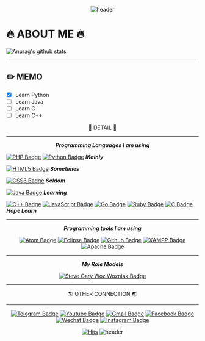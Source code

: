 <div align=center>

![header](https://capsule-render.vercel.app/api?type=rect&color=gradient&height=333&section=header&text=SaNsLePeR&fontSize=150)

</div>

# :fire: ABOUT ME :fire:

[![Anurag's github stats](https://github-readme-stats.vercel.app/api?username=sansleper)](https://github.com/anuraghazra/github-readme-stats)

***

## :pencil2: MEMO
- [x] Learn Python
- [ ] Learn Java
- [ ] Learn C
- [ ] Learn C++   

<div align=center>

:flashlight: DETAIL :flashlight:

</div>

***

<div align=center>

**_Programming Languages I am using_**

</div>

[![PHP Badge](http://img.shields.io/badge/-PHP-777BB4?style=for-the-badge&logo=w3c&link=https://www.php.net/)](https://www.php.net/)
[![Python Badge](http://img.shields.io/badge/-Python-3776AB?style=for-the-badge&logo=w3c&link=https://zzsza.github.io/)](https://www.python.org/)
**_Mainly_**   

[![HTML5 Badge](http://img.shields.io/badge/-HTML5-E34F26?style=for-the-badge&logo=w3c&link=https://zzsza.github.io/)](https://www.w3.org/TR/html52/)
**_Sometimes_**   

[![CSS3 Badge](http://img.shields.io/badge/-CSS3-1572B6?style=for-the-badge&logo=w3c&link=https://zzsza.github.io/)](https://www.w3.org/Style/CSS/Overview.en.html)
**_Seldom_**   

[![Java Badge](http://img.shields.io/badge/-Java-007396?style=for-the-badge&logo=w3c&link=https://zzsza.github.io/)](https://www.oracle.com/java/)
**_Learning_**   

[![C++ Badge](http://img.shields.io/badge/-C++-00599C?style=for-the-badge&logo=w3c&link=https://zzsza.github.io/)](https://isocpp.org/)
[![JavaScript Badge](http://img.shields.io/badge/-JavaScript-F7DF1E?style=for-the-badge&logo=w3c&link=https://zzsza.github.io/)](https://developer.mozilla.org/en-US/docs/Web/JavaScript)
[![Go Badge](http://img.shields.io/badge/-Go-00ADD8?style=for-the-badge&logo=w3c&link=https://zzsza.github.io/)](https://golang.org/)
[![Ruby Badge](http://img.shields.io/badge/-Ruby-CC342D?style=for-the-badge&logo=w3c&link=https://zzsza.github.io/)](http://www.ruby-lang.org/en/)
[![C Badge](http://img.shields.io/badge/-C-A8B9CC?style=for-the-badge&logo=w3c&link=https://zzsza.github.io/)](https://en.cppreference.com/w/)
**_Hope Learn_**

***

<div align=center>

**_Programming tools I am using_**

</div>

<div align=center>

[![Atom Badge](http://img.shields.io/badge/-Atom-66595C?style=for-the-badge&logo=Atom&link=https://zzsza.github.io/)](https://atom.io/)
[![Eclipse Badge](http://img.shields.io/badge/-Eclipse-2C2255?style=for-the-badge&logo=Eclipse&link=https://zzsza.github.io/)](https://www.eclipse.org/downloads/)
[![Github Badge](http://img.shields.io/badge/-Github-181717?style=for-the-badge&logo=Github&link=https://zzsza.github.io/)](https://github.com)
[![XAMPP Badge](http://img.shields.io/badge/-XAMPP-FB7A24?style=for-the-badge&logo=XAMPP&link=https://zzsza.github.io/)](https://www.apachefriends.org/index.html)
[![Apache Badge](http://img.shields.io/badge/-Apache-D22128?style=for-the-badge&logo=Apache&link=https://zzsza.github.io/)](https://httpd.apache.org/)

</div>

***

<div align=center>

**_My Role Models_**

</div>

<div align=center>

[![Steve Gary Woz Wozniak Badge](https://img.shields.io/static/v1?label=MY_LOLMODEL&message=Ste_Gary_Woz_Wozniak&color=orange?style=for-the-badge&link=http://www.woz.org/)](http://www.woz.org/)

</div>

***

<div align=center>

:earth_americas: OTHER CONNECTION :earth_asia:

</div>

***

<div align=center>
  
[![Telegram Badge](http://img.shields.io/badge/-Telegram-2CA5E0?style=flat-square&logo=telegram&link=https://telegram.org/)](https://telegram.org/)
[![Youtube Badge](https://img.shields.io/badge/Youtube-ff0000?style=flat-square&logo=youtube&link=https://www.youtube.com/)](https://www.youtube.com/)
[![Gmail Badge](https://img.shields.io/badge/-Gmail-d14836?style=flat-square&logo=Gmail&logoColor=white&link=mailto:sansleper@gmail.com)](mailto:sansleper@gmail.com)
[![Facebook Badge](https://img.shields.io/badge/-Facebook-1877f2?style=flat-square&logo=facebook&logoColor=white&link=https://www.facebook.com/)](https://www.facebook.com/)
[![Wechat Badge](http://img.shields.io/badge/-Wechat-7BB32E?style=flat-square&logo=wechat&link=https://www.wechat.com/)](https://www.wechat.com/)
[![Instagram Badge](https://img.shields.io/badge/-Instagram-dd2a7b?style=flat-square&logo=instagram&logoColor=white&link=https://www.instagram.com/)](https://www.instagram.com/) 

</div>

<div align=center>

[![Hits](https://hits.seeyoufarm.com/api/count/incr/badge.svg?url=https%3A%2F%2Fgithub.com%2Fsansleper%2FYouTube-C.M-check%2F)](https://hits.seeyoufarm.com)
![header](https://capsule-render.vercel.app/api?type=egg&color=gradient&height=333&section=footer&text=sAnSlEpEr&fontSize=100)

</div>
